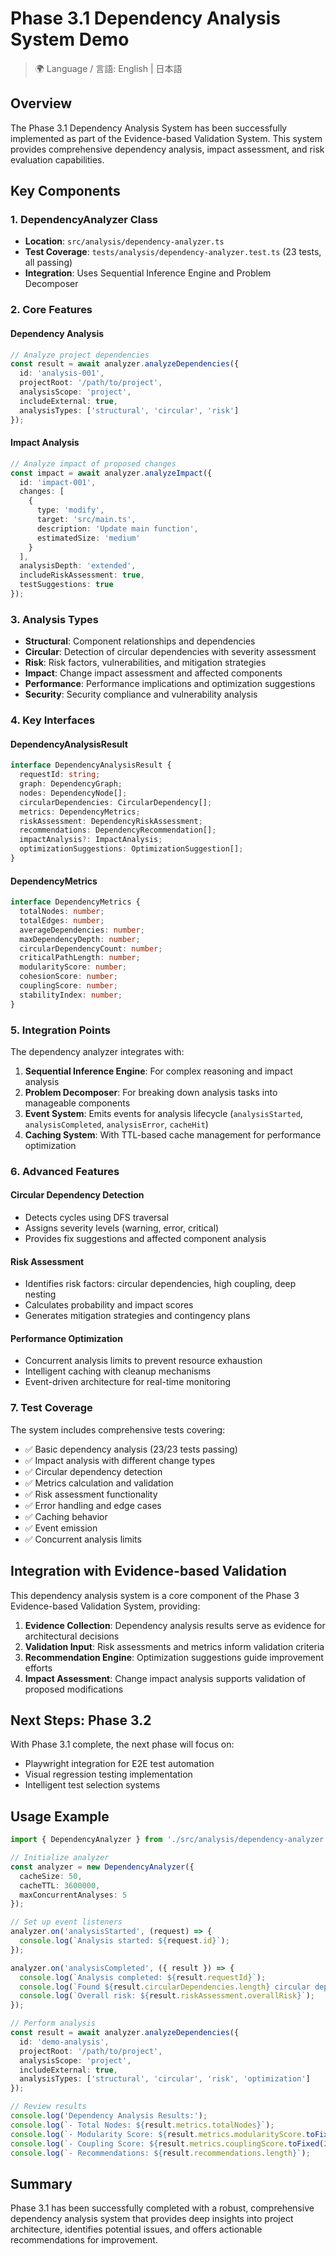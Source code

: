 # Phase 3.1 Dependency Analysis System Demo

> 🌍 Language / 言語: English | 日本語

## Overview

The Phase 3.1 Dependency Analysis System has been successfully implemented as part of the Evidence-based Validation System. This system provides comprehensive dependency analysis, impact assessment, and risk evaluation capabilities.

## Key Components

### 1. DependencyAnalyzer Class
- **Location**: `src/analysis/dependency-analyzer.ts`
- **Test Coverage**: `tests/analysis/dependency-analyzer.test.ts` (23 tests, all passing)
- **Integration**: Uses Sequential Inference Engine and Problem Decomposer

### 2. Core Features

#### Dependency Analysis
```typescript
// Analyze project dependencies
const result = await analyzer.analyzeDependencies({
  id: 'analysis-001',
  projectRoot: '/path/to/project',
  analysisScope: 'project',
  includeExternal: true,
  analysisTypes: ['structural', 'circular', 'risk']
});
```

#### Impact Analysis
```typescript
// Analyze impact of proposed changes
const impact = await analyzer.analyzeImpact({
  id: 'impact-001',
  changes: [
    {
      type: 'modify',
      target: 'src/main.ts',
      description: 'Update main function',
      estimatedSize: 'medium'
    }
  ],
  analysisDepth: 'extended',
  includeRiskAssessment: true,
  testSuggestions: true
});
```

### 3. Analysis Types

- **Structural**: Component relationships and dependencies
- **Circular**: Detection of circular dependencies with severity assessment
- **Risk**: Risk factors, vulnerabilities, and mitigation strategies
- **Impact**: Change impact assessment and affected components
- **Performance**: Performance implications and optimization suggestions
- **Security**: Security compliance and vulnerability analysis

### 4. Key Interfaces

#### DependencyAnalysisResult
```typescript
interface DependencyAnalysisResult {
  requestId: string;
  graph: DependencyGraph;
  nodes: DependencyNode[];
  circularDependencies: CircularDependency[];
  metrics: DependencyMetrics;
  riskAssessment: DependencyRiskAssessment;
  recommendations: DependencyRecommendation[];
  impactAnalysis?: ImpactAnalysis;
  optimizationSuggestions: OptimizationSuggestion[];
}
```

#### DependencyMetrics
```typescript
interface DependencyMetrics {
  totalNodes: number;
  totalEdges: number;
  averageDependencies: number;
  maxDependencyDepth: number;
  circularDependencyCount: number;
  criticalPathLength: number;
  modularityScore: number;
  cohesionScore: number;
  couplingScore: number;
  stabilityIndex: number;
}
```

### 5. Integration Points

The dependency analyzer integrates with:

1. **Sequential Inference Engine**: For complex reasoning and impact analysis
2. **Problem Decomposer**: For breaking down analysis tasks into manageable components
3. **Event System**: Emits events for analysis lifecycle (`analysisStarted`, `analysisCompleted`, `analysisError`, `cacheHit`)
4. **Caching System**: With TTL-based cache management for performance optimization

### 6. Advanced Features

#### Circular Dependency Detection
- Detects cycles using DFS traversal
- Assigns severity levels (warning, error, critical)
- Provides fix suggestions and affected component analysis

#### Risk Assessment
- Identifies risk factors: circular dependencies, high coupling, deep nesting
- Calculates probability and impact scores
- Generates mitigation strategies and contingency plans

#### Performance Optimization
- Concurrent analysis limits to prevent resource exhaustion
- Intelligent caching with cleanup mechanisms
- Event-driven architecture for real-time monitoring

### 7. Test Coverage

The system includes comprehensive tests covering:
- ✅ Basic dependency analysis (23/23 tests passing)
- ✅ Impact analysis with different change types
- ✅ Circular dependency detection
- ✅ Metrics calculation and validation
- ✅ Risk assessment functionality
- ✅ Error handling and edge cases
- ✅ Caching behavior
- ✅ Event emission
- ✅ Concurrent analysis limits

## Integration with Evidence-based Validation

This dependency analysis system is a core component of the Phase 3 Evidence-based Validation System, providing:

1. **Evidence Collection**: Dependency analysis results serve as evidence for architectural decisions
2. **Validation Input**: Risk assessments and metrics inform validation criteria
3. **Recommendation Engine**: Optimization suggestions guide improvement efforts
4. **Impact Assessment**: Change impact analysis supports validation of proposed modifications

## Next Steps: Phase 3.2

With Phase 3.1 complete, the next phase will focus on:
- Playwright integration for E2E test automation
- Visual regression testing implementation
- Intelligent test selection systems

## Usage Example

```typescript
import { DependencyAnalyzer } from './src/analysis/dependency-analyzer.js';

// Initialize analyzer
const analyzer = new DependencyAnalyzer({
  cacheSize: 50,
  cacheTTL: 3600000,
  maxConcurrentAnalyses: 5
});

// Set up event listeners
analyzer.on('analysisStarted', (request) => {
  console.log(`Analysis started: ${request.id}`);
});

analyzer.on('analysisCompleted', ({ result }) => {
  console.log(`Analysis completed: ${result.requestId}`);
  console.log(`Found ${result.circularDependencies.length} circular dependencies`);
  console.log(`Overall risk: ${result.riskAssessment.overallRisk}`);
});

// Perform analysis
const result = await analyzer.analyzeDependencies({
  id: 'demo-analysis',
  projectRoot: '/path/to/project',
  analysisScope: 'project',
  includeExternal: true,
  analysisTypes: ['structural', 'circular', 'risk', 'optimization']
});

// Review results
console.log('Dependency Analysis Results:');
console.log(`- Total Nodes: ${result.metrics.totalNodes}`);
console.log(`- Modularity Score: ${result.metrics.modularityScore.toFixed(2)}`);
console.log(`- Coupling Score: ${result.metrics.couplingScore.toFixed(2)}`);
console.log(`- Recommendations: ${result.recommendations.length}`);
```

## Summary

Phase 3.1 has been successfully completed with a robust, comprehensive dependency analysis system that provides deep insights into project architecture, identifies potential issues, and offers actionable recommendations for improvement.
